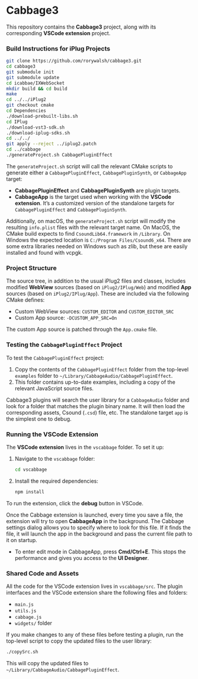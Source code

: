 # Cabbage3

This repository contains the **Cabbage3** project, along with its corresponding **VSCode extension** project.

### Build Instructions for iPlug Projects

```bash
git clone https://github.com/rorywalsh/cabbage3.git
cd cabbage3
git submodule init
git submodule update
cd icabbae/IXWebSocket
mkdir build && cd build
make
cd ../../iPlug2
git checkout cmake
cd Dependencies
./download-prebuilt-libs.sh
cd IPlug
./download-vst3-sdk.sh
./download-iplug-sdks.sh
cd ../../
git apply --reject ../iplug2.patch
cd ../cabbage
./generateProject.sh CabbagePluginEffect
```

The `generateProject.sh` script will call the relevant CMake scripts to generate either a `CabbagePluginEffect`, `CabbagePluginSynth`, or `CabbageApp` target:

- **CabbagePluginEffect** and **CabbagePluginSynth** are plugin targets.
- **CabbageApp** is the target used when working with the **VSCode extension**. It’s a customized version of the standalone targets for `CabbagePluginEffect` and `CabbagePluginSynth`.

Additionally, on macOS, the `generateProject.sh` script will modify the resulting `info.plist` files with the relevant target name. On MacOS, the CMake build expects to find `CsoundLib64.framework` in `/Library`. On Windows the expected location is `C:/Program Files/Csound6_x64`. There are some extra libraries needed on Windows such as zlib, but these are easily installed and found with vcpgk.

### Project Structure

The source tree, in addition to the usual iPlug2 files and classes, includes modified **WebView** sources (based on `iPlug2/IPlug/Web`) and modified **App** sources (based on `iPlug2/IPlug/App`). These are included via the following CMake defines:

- Custom WebView sources: `CUSTOM_EDITOR` and `CUSTOM_EDITOR_SRC`
- Custom App source: `-DCUSTOM_APP_SRC=On`

The custom App source is patched through the `App.cmake` file.

### Testing the `CabbagePluginEffect` Project

To test the `CabbagePluginEffect` project:

1. Copy the contents of the `CabbagePluginEffect` folder from the top-level `examples` folder to `~/Library/CabbageAudio/CabbagePluginEffect`.
2. This folder contains up-to-date examples, including a copy of the relevant JavaScript source files.

Cabbage3 plugins will search the user library for a `CabbageAudio` folder and look for a folder that matches the plugin binary name. It will then load the corresponding assets, Csound (`.csd`) file, etc. The standalone target `app` is the simplest one to debug.

### Running the VSCode Extension

The **VSCode extension** lives in the `vscabbage` folder. To set it up:

1. Navigate to the `vscabbage` folder:
    ```bash
    cd vscabbage
    ```

2. Install the required dependencies:
    ```bash
    npm install
    ```

To run the extension, click the **debug** button in VSCode.

Once the Cabbage extension is launched, every time you save a file, the extension will try to open **CabbageApp** in the background. The Cabbage settings dialog allows you to specify where to look for this file. If it finds the file, it will launch the app in the background and pass the current file path to it on startup.

- To enter edit mode in CabbageApp, press **Cmd/Ctrl+E**. This stops the performance and gives you access to the **UI Designer**.

### Shared Code and Assets

All the code for the VSCode extension lives in `vscabbage/src`. The plugin interfaces and the VSCode extension share the following files and folders:

- `main.js`
- `utils.js`
- `cabbage.js`
- `widgets/` folder

If you make changes to any of these files before testing a plugin, run the top-level script to copy the updated files to the user library:
```bash
./copySrc.sh
```
This will copy the updated files to `~/Library/CabbageAudio/CabbagePluginEffect`.

